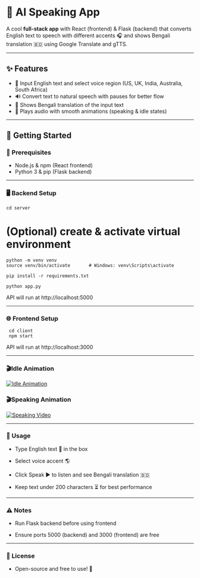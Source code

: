 # 🎤 AI Speaking App

A cool **full-stack app** with React (frontend) & Flask (backend) that converts English text to speech with different accents 🎧 and shows Bengali translation 🇧🇩 using Google Translate and gTTS.

---

## ✨ Features

- 📝 Input English text and select voice region (US, UK, India, Australia, South Africa)
- 🔊 Convert text to natural speech with pauses for better flow
- 🔁 Shows Bengali translation of the input text
- 🎥 Plays audio with smooth animations (speaking & idle states)

---

## 🚀 Getting Started

### 🔧 Prerequisites

- Node.js & npm (React frontend)
- Python 3 & pip (Flask backend)

---

### 🖥️ Backend Setup

    cd server

# (Optional) create & activate virtual environment
    python -m venv venv
    source venv/bin/activate       # Windows: venv\Scripts\activate

    pip install -r requirements.txt

    python app.py
  API will run at http://localhost:5000

---

### 🌐 Frontend Setup

     cd client
     npm start
  API will run at http://localhost:3000

--- 

### 🎬Idle Animation

[![Idle Animation](https://img.icons8.com/ios-filled/50/000000/play--v1.png)](https://github.com/rnccsstudent/ai-speaking-app/blob/main/client/public/idle_video.mp4)

### 🎬Speaking Animation

[![Speaking Video](https://img.youtube.com/vi/VIDEO_ID/0.jpg)](https://www.youtube.com/watch?v=VIDEO_ID)

---

### 📝 Usage

- Type English text 🎤 in the box

- Select voice accent 🌎

- Click Speak ▶️ to listen and see Bengali translation 🇧🇩

- Keep text under 200 characters ⏳ for best performance

---

### ⚠️ Notes
- Run Flask backend before using frontend

- Ensure ports 5000 (backend) and 3000 (frontend) are free

---

### 📜 License

- Open-source and free to use! 🚀






